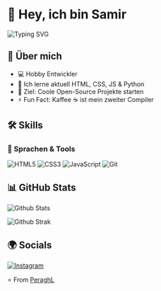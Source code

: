 # 👋 Hey, ich bin Samir

![Typing SVG](https://readme-typing-svg.herokuapp.com?color=%2336BCF7&size=24&center=true&vCenter=true&width=600&lines=Open-Source+Enthusiast;Always+Learning+New+Things)

## 🚀 Über mich
- 💻 Hobby Entwickler
- 🌱 Ich lerne aktuell HTML, CSS, JS & Python
- 🎯 Ziel: Coole Open-Source Projekte starten
- ⚡ Fun Fact: Kaffee ☕ ist mein zweiter Compiler

## 🛠️ Skills

### 🔹 Sprachen & Tools
![HTML5](https://img.shields.io/badge/-HTML5-E34F26?logo=html5&logoColor=white&style=for-the-badge)
![CSS3](https://img.shields.io/badge/-CSS3-1572B6?logo=css3&logoColor=white&style=for-the-badge)
![JavaScript](https://img.shields.io/badge/-JavaScript-F7DF1E?logo=javascript&logoColor=black&style=for-the-badge)
![Git](https://img.shields.io/badge/-Git-F05032?logo=git&logoColor=white&style=for-the-badge)

## 📊 GitHub Stats

![Github Stats](https://github-readme-stats.vercel.app/api?username=PeraghL&show_icons=true&theme=radical)  

![Github Strak](https://github-readme-streak-stats.herokuapp.com/?user=PeraghL&theme=radical)

## 🌍 Socials
[![Instagram](https://img.shields.io/badge/Instagram-E4405F?style=for-the-badge&logo=instagram&logoColor=white)](https://instagram.com/offcxl_samir)


⭐️ From [PeraghL](https://github.com/PeraghL)
